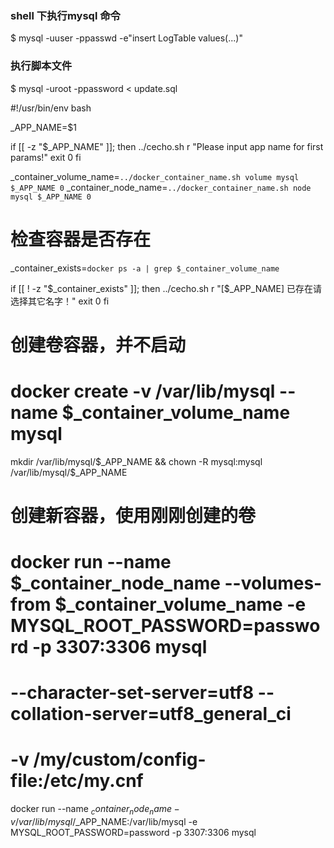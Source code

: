 ### shell 下执行mysql 命令
$ mysql -uuser -ppasswd -e"insert LogTable values(...)"

### 执行脚本文件
$ mysql -uroot -ppassword < update.sql  





#!/usr/bin/env bash

_APP_NAME=$1

if [[ -z "$_APP_NAME" ]]; then 
  ../cecho.sh r "Please input app name for first params!"
  exit 0
fi

_container_volume_name=`../docker_container_name.sh volume mysql $_APP_NAME 0`
_container_node_name=`../docker_container_name.sh node mysql $_APP_NAME 0`

# 检查容器是否存在
_container_exists=`docker ps -a | grep $_container_volume_name`

if [[ ! -z "$_container_exists" ]]; then 
  ../cecho.sh r "[$_APP_NAME] 已存在请选择其它名字！"
  exit 0
fi

# 创建卷容器，并不启动
# docker create -v /var/lib/mysql --name $_container_volume_name mysql

mkdir /var/lib/mysql/$_APP_NAME && chown -R mysql:mysql /var/lib/mysql/$_APP_NAME


# 创建新容器，使用刚刚创建的卷
# docker run --name $_container_node_name --volumes-from $_container_volume_name -e MYSQL_ROOT_PASSWORD=password -p 3307:3306 mysql
# --character-set-server=utf8 --collation-server=utf8_general_ci
# -v /my/custom/config-file:/etc/my.cnf
docker run --name $_container_node_name -v /var/lib/mysql/$_APP_NAME:/var/lib/mysql -e MYSQL_ROOT_PASSWORD=password -p 3307:3306 mysql
